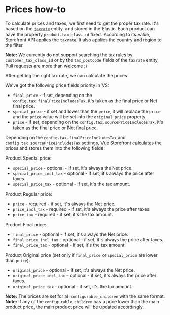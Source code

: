 # Prices how-to

To calculate prices and taxes, we first need to get the proper tax rate. It's based on the [`taxrate`](./integration.md#taxrate-entity) entity, and stored in the Elastic. Each product can have the property `product.tax_class_id` fixed. According to its value, Storefront API applies the `taxrate`. It also applies the country and region to the filter. 

**Note:** We currently do not support searching the tax rules by `customer_tax_class_id` or by the `tax_postcode` fields of the `taxrate` entity. Pull requests are more than welcome ;)

After getting the right tax rate, we can calculate the prices.

We've got the following price fields priority in VS:
- `final_price` - if set, depending on the `config.tax.finalPriceIncludesTax`, it's taken as the final price or Net final price.
- `special_price` - if set and lower than the `price`, it will replace the `price` and the `price` value will be set into the `original_price` property.
- `price` - if set, depending on the `config.tax.sourcePriceIncludesTax`, it's taken as the final price or Net final price.

Depending on the `config.tax.finalPriceIncludesTax` and `config.tax.sourcePriceIncludesTax` settings, Vue Storefront calculates the prices and stores them into the following fields:

Product Special price:
- `special_price` - optional - if set, it's always the Net price.
- `special_price_incl_tax` - optional - if set, it's always the price after taxes.
- `special_price_tax` - optional - if set, it's the tax amount.

Product Regular price:
- `price` - required - if set, it's always the Net price.
- `price_incl_tax` - required - if set, it's always the price after taxes.
- `price_tax` - required - if set, it's the tax amount.

Product Final price:
- `final_price` - optional - if set, it's always the Net price.
- `final_price_incl_tax` - optional - if set, it's always the price after taxes.
- `final_price_tax` - optional - if set, it's the tax amount.

Product Original price (set only if `final_price` or `special_price` are lower than `price`):
- `original_price` - optional - if set, it's always the Net price.
- `original_price_incl_tax` - optional - if set, it's always the price after taxes.
- `original_price_tax` - optional - if set, it's the tax amount.

**Note:** The prices are set for all `configurable_children` with the same format.
**Note:** If any of the `configurable_children` has a price lower than the main product price, the main product price will be updated accordingly.
